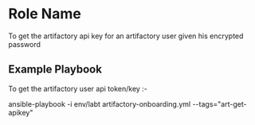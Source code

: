 Role Name
=========

To get the artifactory api key for an artifactory user given his encrypted password

Example Playbook
----------------

To get the artifactory user api token/key :-

ansible-playbook -i env/labt artifactory-onboarding.yml --tags="art-get-apikey"
